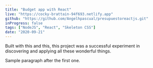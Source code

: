 ```yaml
---
title: "Budget app with React"
live: "https://cocky-brattain-94f693.netlify.app"
github: "https://github.com/Angelhpascual/presupuestoreactjs.git"
inProgress: false
tags: ["NodeJS", "React", "Skeleton CSS"]
date: "2020-09-21"
---
```


Built with this and this, this project was a successful experiment in discovering and applying all these wonderful things.

Sample paragraph after the first one.
